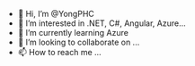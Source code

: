 - 👋 Hi, I’m @YongPHC
- 👀 I’m interested in .NET, C#, Angular, Azure...
- 🌱 I’m currently learning Azure
- 💞️ I’m looking to collaborate on ...
- 📫 How to reach me ...

<!---
YongPHC/YongPHC is a ✨ special ✨ repository because its `README.md` (this file) appears on your GitHub profile.
You can click the Preview link to take a look at your changes.
--->
